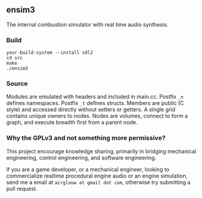 ## ensim3

The internal combustion simulator with real time audio synthesis.

### Build

```
your-build-system --install sdl2
cd src
make
./ensim3
```

### Source

Modules are emulated with headers and included in main.cc. Postfix `_n` defines
namespaces. Postfix `_t` defines structs. Members are public (C style) and accessed
directly without setters or getters. A single grid contains unique owners to nodes.
Nodes are volumes, connect to form a graph, and execute breadth first from a parent node.

### Why the GPLv3 and not something more permissive?

This project encourage knowledge sharing, primarily in bridging
mechanical engineering, control engineering, and software engineering.

If you are a game developer, or a mechanical engineer, looking to commercialize
realtime procedural engine audio or an engine simulation, send me a email at
`airglouw at gmail dot com`, otherwise try submitting a pull request.
